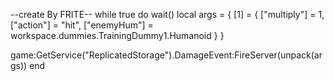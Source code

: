 --create By FRITE--
while true do wait()
local args = {
    [1] = {
        ["multiply"] = 1,
        ["action"] = "hit",
        ["enemyHum"] = workspace.dummies.TrainingDummy1.Humanoid
    }
}

game:GetService("ReplicatedStorage").DamageEvent:FireServer(unpack(args))
end
